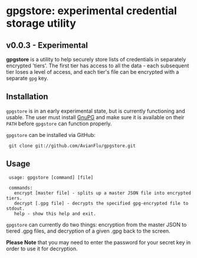 # gpgstore: experimental credential storage utility

## v0.0.3 - Experimental

**gpgstore** is a utility to help securely store lists of credentials in separately encrypted 'tiers'.  The first tier has access to all the data - each subsequent tier loses a level of access, and each tier's file can be encrypted with a separate `gpg` key.

## Installation

`gpgstore` is in an early experimental state, but is currently functioning and usable.  The user must install [GnuPG](http://www.gnupg.org/download/) and make sure it is available on their `PATH` before `gpgstore` can function properly.  

`gpgstore` can be installed via GitHub: 

     git clone git://github.com/AvianFlu/gpgstore.git

## Usage

     usage: gpgstore [command] [file]

     commands:
       encrypt [master file] - splits up a master JSON file into encrypted tiers.
       decrypt [.gpg file] - decrypts the specified gpg-encrypted file to stdout.
       help - show this help and exit.


`gpgstore` can currently do two things: encryption from the master JSON to tiered .gpg files, and decryption of a given .gpg back to the screen.  

**Please Note** that you may need to enter the password for your secret key in order to use it for decryption.  